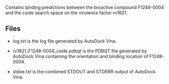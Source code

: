 Contains binding predictions between the bioactive compound F1248-0004 and the cside search space on the virulence factor rv1821.

## Files

- log.txt is the log file generated by AutoDock Vina.

- rv1821_F1248-0004_cside.pdbqt is the PDBQT file generated by AutoDock Vina containing the orientation and binding location of F1248-0004.

- stdoe.txt is the combined STDOUT and STDERR output of AutoDock Vina.

